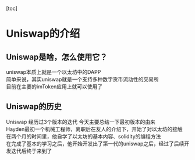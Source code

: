 [toc]
# Uniswap的介绍


## Uniswap是啥，怎么使用它？
uniswap本质上就是一个以太坊中的DAPP<br>
简单来说，其实uniswap就是一个支持多种数字货币流动性的交易所<br>
目前在主要的imToken应用上就可以使用了<br>

## Uniswap的历史
Uniswap 经历过3个版本的迭代 今天主要总结一下最初版本的由来<br>
Hayden最初一个机械工程师，离职后在友人的介绍下，开始了对以太坊的接触<br>
在两个月的时间里，他自学了以太坊的基本内容、solidity的编程方法<br>
在完成了基本的学习之后，他开始开发出了第一代的uniswap之后，经过了后续开发迭代后终于来到了

